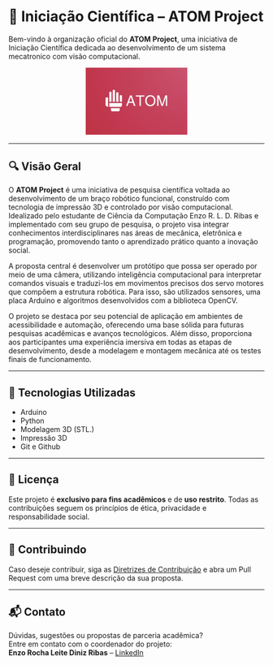 # 🧪 Iniciação Científica – ATOM Project

Bem-vindo à organização oficial do **ATOM Project**, uma iniciativa de Iniciação Científica dedicada ao desenvolvimento de um sistema mecatronico com visão computacional.

<p align="center">
  <img src="/PROFILE/ATOM_PROJECT_LOGO.png" alt="Logo ATOM Project" width="200">
</p>

---

## 🔍 Visão Geral

O **ATOM Project** é uma iniciativa de pesquisa científica voltada ao desenvolvimento de um braço robótico funcional, construído com tecnologia de impressão 3D e controlado por visão computacional. Idealizado pelo estudante de Ciência da Computação Enzo R. L. D. Ribas e implementado com seu grupo de pesquisa, o projeto visa integrar conhecimentos interdisciplinares nas áreas de mecânica, eletrônica e programação, promovendo tanto o aprendizado prático quanto a inovação social.

A proposta central é desenvolver um protótipo que possa ser operado por meio de uma câmera, utilizando inteligência computacional para interpretar comandos visuais e traduzi-los em movimentos precisos dos servo motores que compõem a estrutura robótica. Para isso, são utilizados sensores, uma placa Arduino e algoritmos desenvolvidos com a biblioteca OpenCV.

O projeto se destaca por seu potencial de aplicação em ambientes de acessibilidade e automação, oferecendo uma base sólida para futuras pesquisas acadêmicas e avanços tecnológicos. Além disso, proporciona aos participantes uma experiência imersiva em todas as etapas de desenvolvimento, desde a modelagem e montagem mecânica até os testes finais de funcionamento.

---

## 🚀 Tecnologias Utilizadas

- Arduino
- Python
- Modelagem 3D (STL.)
- Impressão 3D
- Git e Github

---

## 📜 Licença

Este projeto é **exclusivo para fins acadêmicos** e de **uso restrito**. Todas as contribuições seguem os princípios de ética, privacidade e responsabilidade social.

---

## 🤝 Contribuindo

Caso deseje contribuir, siga as [Diretrizes de Contribuição](CONTRIBUTING.md) e abra um Pull Request com uma breve descrição da sua proposta.

---

## 📬 Contato

Dúvidas, sugestões ou propostas de parceria acadêmica?  
Entre em contato com o coordenador do projeto:  
**Enzo Rocha Leite Diniz Ribas** – [LinkedIn](https://www.linkedin.com/in/enzoribas)

